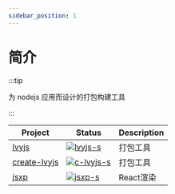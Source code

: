 ```yaml
---
sidebar_position: 1
---
```


# 简介

:::tip

为 nodejs 应用而设计的打包构建工具

:::

| Project        | Status                    | Description |
| -------------- | ------------------------- | ----------- |
| [lvyjs]        | [![lvyjs-s]][lvyjs-p]     | 打包工具    |
| [create-lvyjs] | [![c-lvyjs-s]][c-lvyjs-p] | 打包工具    |
| [jsxp]         | [![jsxp-s]][jsxp-p]       | React渲染   |

[lvyjs]: https://github.com/lvyjs/core
[lvyjs-s]: https://img.shields.io/npm/v/lvyjs.svg
[lvyjs-p]: https://www.npmjs.com/package/lvyjs
[jsxp]: https://github.com/lvyjs/core/tree/main/packages/jsxp
[jsxp-s]: https://img.shields.io/npm/v/jsxp.svg
[jsxp-p]: https://www.npmjs.com/package/jsxp
[create-lvyjs]: https://github.com/lvyjs/core/tree/main/packages/create-lvyjs
[c-lvyjs-s]: https://img.shields.io/npm/v/create-lvyjs.svg
[c-lvyjs-p]: https://www.npmjs.com/package/create-lvyjs

